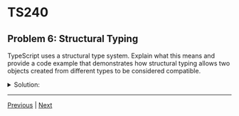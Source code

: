 # TS240
## Problem 6: Structural Typing

TypeScript uses a structural type system. Explain what this means and provide a code example that demonstrates how structural typing allows two objects created from different types to be considered compatible.

<details>
<summary>Solution:</summary>

A **structural type system** (also known as "duck typing") determines type compatibility based on the shape or structure of an object—that is, the names and types of its properties. If an object has at least the same properties with the same types as another type, it is considered compatible. This is different from a nominal type system (used in languages like Java or C#), where types are only compatible if they share the same explicit name or declaration.

**Example demonstrating structural typing:**

```typescript
interface Person {
  name: string;
  age: number;
}

class Customer {
  constructor(public name: string, public accountId: number) {}
}

function logPersonName(person: Person): void {
  console.log(person.name);
}

const myPerson: Person = { name: "Alice", age: 30 };
const myCustomer = new Customer("Bob", 12345);

logPersonName(myPerson); // Works, `myPerson` matches the `Person` structure.
logPersonName(myCustomer); // Works, `myCustomer` has a `name: string` property, satisfying the structure.
```

In this example, the `logPersonName` function expects an object with a `name` property of type `string`. The `myCustomer` object fits this structure, so TypeScript allows it to be passed to the function, even though `myCustomer` was created from the `Customer` class and not the `Person` interface. This demonstrates how structural typing focuses on the shape of objects rather than their explicit type declarations.

</details>

---

[Previous](05.md) | [Next](07.md)